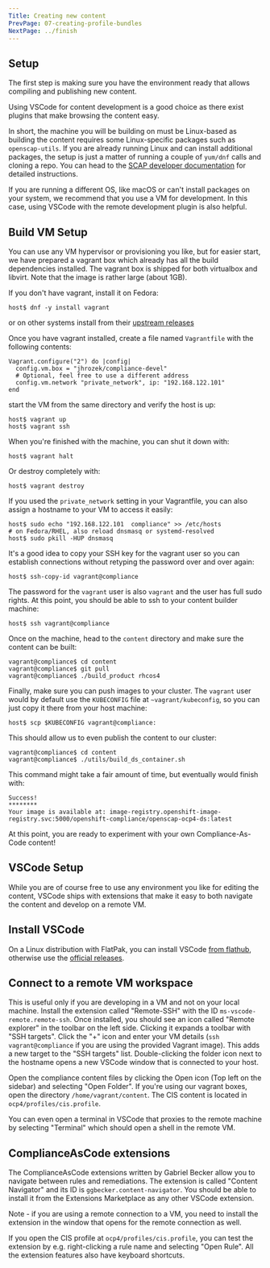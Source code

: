 ```yaml
---
Title: Creating new content
PrevPage: 07-creating-profile-bundles
NextPage: ../finish
---
```

Setup
-----

The first step is making sure you have the environment ready that allows
compiling and publishing new content.

Using VSCode for content development is a good choice as there exist plugins
that make browsing the content easy.

In short, the machine you will be building on must be Linux-based as building
the content requires some Linux-specific packages such as `openscap-utils`.
If you are already running Linux and can install additional packages, the
setup is just a matter of running a couple of `yum/dnf` calls and cloning a
repo. You can head to the [SCAP developer
documentation](https://github.com/ComplianceAsCode/content/blob/master/docs/manual/developer_guide.adoc#building-complianceascode)
for detailed instructions.

If you are running a different OS, like macOS or can't install packages on
your system, we recommend that you use a VM for development. In this case,
using VSCode with the remote development plugin is also helpful.

Build VM Setup
--------------
You can use any VM hypervisor or provisioning you like, but for easier start, we have
prepared a vagrant box which already has all the build dependencies installed. The
vagrant box is shipped for both virtualbox and libvirt. Note that the image is rather
large (about 1GB).

If you don't have vagrant, install it on Fedora:
```
host$ dnf -y install vagrant
```
or on other systems install from their [upstream releases](https://www.vagrantup.com/downloads)


Once you have vagrant installed, create a file named `Vagrantfile` with the following
contents:
```
Vagrant.configure("2") do |config|
  config.vm.box = "jhrozek/compliance-devel"
  # Optional, feel free to use a different address
  config.vm.network "private_network", ip: "192.168.122.101"
end
```
start the VM from the same directory and verify the host is up:
```
host$ vagrant up
host$ vagrant ssh
```
When you're finished with the machine, you can shut it down with:
```
host$ vagrant halt
```
Or destroy completely with:
```
host$ vagrant destroy
```

If you used the `private_network` setting in your Vagrantfile, you can
also assign a hostname to your VM to access it easily:
```
host$ sudo echo "192.168.122.101  compliance" >> /etc/hosts
# on Fedora/RHEL, also reload dnsmasq or systemd-resolved
host$ sudo pkill -HUP dnsmasq
```
It's a good idea to copy your SSH key for the vagrant user so you can establish connections
without retyping the password over and over again:
```
host$ ssh-copy-id vagrant@compliance
```
The password for the `vagrant` user is also `vagrant` and the user has full sudo rights.
At this point, you should be able to ssh to your content builder machine:
```
host$ ssh vagrant@compliance
```

Once on the machine, head to the `content` directory and make sure the content can be built:
```
vagrant@compliance$ cd content
vagrant@compliance$ git pull
vagrant@compliance$ ./build_product rhcos4
```

Finally, make sure you can push images to your cluster. The `vagrant` user would by default
use the `KUBECONFIG` file at `~vagrant/kubeconfig`, so you can just copy it there from your
host machine:
```
host$ scp $KUBECONFIG vagrant@compliance:
```

This should allow us to even publish the content to our cluster:
```
vagrant@compliance$ cd content
vagrant@compliance$ ./utils/build_ds_container.sh
```
This command might take a fair amount of time, but eventually would finish with:
```
Success!
********
Your image is available at: image-registry.openshift-image-registry.svc:5000/openshift-compliance/openscap-ocp4-ds:latest
```

At this point, you are ready to experiment with your own Compliance-As-Code content!

VSCode Setup
-------------
While you are of course free to use any environment you like for editing the content,
VSCode ships with extensions that make it easy to both navigate the content and develop
on a remote VM.

Install VSCode
--------------
On a Linux distribution with FlatPak, you can install VSCode [from flathub](https://flathub.org/apps/details/com.visualstudio.code),
otherwise use the [official releases](https://code.visualstudio.com/Download).

Connect to a remote VM workspace
--------------------------------
This is useful only if you are developing in a VM and not on your local machine.
Install the extension called "Remote-SSH" with the ID `ms-vscode-remote.remote-ssh`.
Once installed, you should see an icon called "Remote explorer" in the toolbar
on the left side. Clicking it expands a toolbar with "SSH targets". Click the "+"
icon and enter your VM details (`ssh vagrant@compliance` if you are using the provided
Vagrant image). This adds a new target to the "SSH targets" list. Double-clicking
the folder icon next to the hostname opens a new VSCode window that is connected
to your host.

Open the compliance content files by clicking the Open icon (Top left on the sidebar)
and selecting "Open Folder". If you're using our vagrant boxes, open the directory
`/home/vagrant/content`. The CIS content is located in `ocp4/profiles/cis.profile`.

You can even open a terminal in VSCode that proxies to the remote machine by selecting
"Terminal" which should open a shell in the remote VM.

ComplianceAsCode extensions
---------------------------
The ComplianceAsCode extensions written by Gabriel Becker allow you to
navigate between rules and remediations. The extension is called "Content
Navigator" and its ID is `ggbecker.content-navigator`.  You should be able to
install it from the Extensions Marketplace as any other VSCode extension.

Note - if you are using a remote connection to a VM, you need to install the
extension in the window that opens for the remote connection as well.

If you open the CIS profile at `ocp4/profiles/cis.profile`, you can test the
extension by e.g. right-clicking a rule name and selecting "Open Rule". All
the extension features also have keyboard shortcuts.
